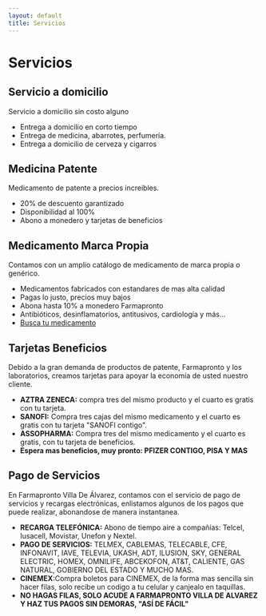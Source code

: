```yaml
---
layout: default
title: Servicios
---
```


<div class="home">

Servicios
=========

Servicio a domicilio
--------------------

Servicio a domicilio sin costo alguno
* Entrega a domicilio en corto tiempo
* Entrega de medicina, abarrotes, perfumería.
* Entrega a domicilio de cerveza y cigarros

Medicina Patente
-----------------
Medicamento de patente a precios increibles. 
* 20% de descuento garantizado
* Disponibilidad al 100% 
* Abono a monedero y tarjetas de beneficios

Medicamento Marca Propia
-------------------------
Contamos con un amplio catálogo de medicamento de marca propia o genérico.
* Medicamentos fabricados con estandares de mas alta calidad
* Pagas lo justo, precios muy bajos
* Abona hasta 10% a monedero Farmapronto
* Antibióticos, desinflamatorios, antitusivos, cardiología y más...
* [Busca tu medicamento](http://grupofarmapronto.com/marca_2014.htm)


Tarjetas Beneficios
-------------------
Debido a la gran demanda de productos de patente, Farmapronto y los laboratorios, creamos tarjetas para apoyar la economía de usted nuestro cliente.
* **AZTRA ZENECA:** compra tres del mismo producto y el cuarto es gratis con tu tarjeta.
* **SANOFI:** Compra tres cajas del mismo medicamento y el cuarto es gratis con tu tarjeta "SANOFI contigo".
* **ASSOPHARMA:** Compra tres del mismo medicamento y el cuarto es gratis, con tu tarjeta de beneficios.
* **Espera mas beneficios, muy pronto: PFIZER CONTIGO, PISA Y MAS**


Pago de Servicios
-----------------
En Farmapronto Villa De Álvarez, contamos con el servicio de pago de servicios y recargas electrónicas, enlistamos algunos de los pagos que puede realizar, abonandose de manera instantanea.
* **RECARGA TELEFÓNICA:** Abono de tiempo aire a compañías: Telcel, Iusacell, Movistar, Unefon y Nextel.
* **PAGO DE SERVICIOS:** TELMEX, CABLEMAS, TELECABLE, CFE, INFONAVIT, IAVE, TELEVIA, UKASH, ADT, ILUSION, SKY, GENERAL ELECTRIC, HOMEX, OMNILIFE, ABCEKOFON, AT&T, CALIENTE, GAS NATURAL, GOBIERNO DEL ESTADO Y MUCHO MAS.
* **CINEMEX**:Compra boletos para CINEMEX, de la forma mas sencilla sin hacer filas, solo recibe un codigo a tu celular y canjealo en taquillas.
* **NO HAGAS FILAS, SOLO ACUDE A FARMAPRONTO VILLA DE ALVAREZ Y HAZ TUS PAGOS SIN DEMORAS, "ASÍ DE FÁCIL"**

</div>
